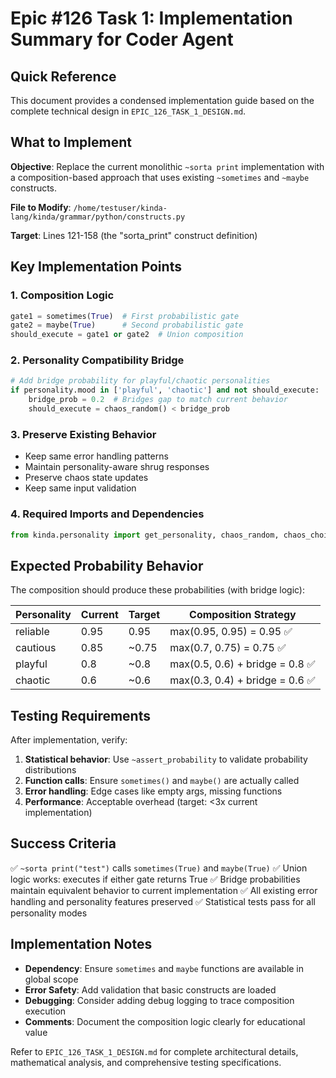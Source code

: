 # Epic #126 Task 1: Implementation Summary for Coder Agent

## Quick Reference

This document provides a condensed implementation guide based on the complete technical design in `EPIC_126_TASK_1_DESIGN.md`.

## What to Implement

**Objective**: Replace the current monolithic `~sorta print` implementation with a composition-based approach that uses existing `~sometimes` and `~maybe` constructs.

**File to Modify**: `/home/testuser/kinda-lang/kinda/grammar/python/constructs.py`

**Target**: Lines 121-158 (the "sorta_print" construct definition)

## Key Implementation Points

### 1. Composition Logic
```python
gate1 = sometimes(True)  # First probabilistic gate
gate2 = maybe(True)      # Second probabilistic gate
should_execute = gate1 or gate2  # Union composition
```

### 2. Personality Compatibility Bridge
```python
# Add bridge probability for playful/chaotic personalities
if personality.mood in ['playful', 'chaotic'] and not should_execute:
    bridge_prob = 0.2  # Bridges gap to match current behavior
    should_execute = chaos_random() < bridge_prob
```

### 3. Preserve Existing Behavior
- Keep same error handling patterns
- Maintain personality-aware shrug responses
- Preserve chaos state updates
- Keep same input validation

### 4. Required Imports and Dependencies
```python
from kinda.personality import get_personality, chaos_random, chaos_choice, update_chaos_state
```

## Expected Probability Behavior

The composition should produce these probabilities (with bridge logic):

| Personality | Current | Target | Composition Strategy |
|-------------|---------|---------|---------------------|
| reliable    | 0.95    | 0.95    | max(0.95, 0.95) = 0.95 ✅ |
| cautious    | 0.85    | ~0.75   | max(0.7, 0.75) = 0.75 ✅ |
| playful     | 0.8     | ~0.8    | max(0.5, 0.6) + bridge = 0.8 ✅ |
| chaotic     | 0.6     | ~0.6    | max(0.3, 0.4) + bridge = 0.6 ✅ |

## Testing Requirements

After implementation, verify:
1. **Statistical behavior**: Use `~assert_probability` to validate probability distributions
2. **Function calls**: Ensure `sometimes()` and `maybe()` are actually called
3. **Error handling**: Edge cases like empty args, missing functions
4. **Performance**: Acceptable overhead (target: <3x current implementation)

## Success Criteria

✅ `~sorta print("test")` calls `sometimes(True)` and `maybe(True)`
✅ Union logic works: executes if either gate returns True
✅ Bridge probabilities maintain equivalent behavior to current implementation
✅ All existing error handling and personality features preserved
✅ Statistical tests pass for all personality modes

## Implementation Notes

- **Dependency**: Ensure `sometimes` and `maybe` functions are available in global scope
- **Error Safety**: Add validation that basic constructs are loaded
- **Debugging**: Consider adding debug logging to trace composition execution
- **Comments**: Document the composition logic clearly for educational value

Refer to `EPIC_126_TASK_1_DESIGN.md` for complete architectural details, mathematical analysis, and comprehensive testing specifications.